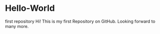 # Hello-World
first repository
Hi!
This is my first Repository on GitHub. Looking forward to many more.
